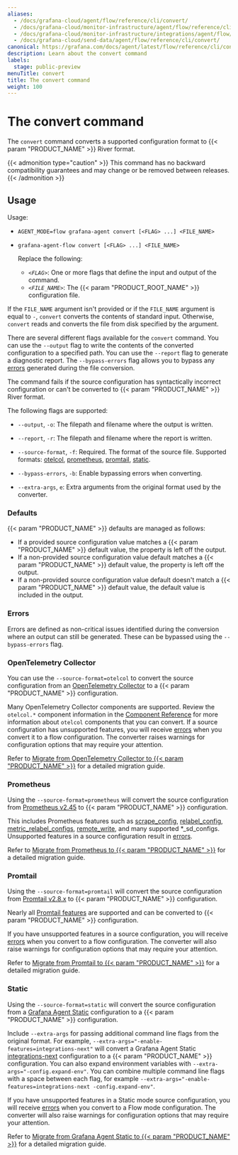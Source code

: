 ```yaml
---
aliases:
  - /docs/grafana-cloud/agent/flow/reference/cli/convert/
  - /docs/grafana-cloud/monitor-infrastructure/agent/flow/reference/cli/convert/
  - /docs/grafana-cloud/monitor-infrastructure/integrations/agent/flow/reference/cli/convert/
  - /docs/grafana-cloud/send-data/agent/flow/reference/cli/convert/
canonical: https://grafana.com/docs/agent/latest/flow/reference/cli/convert/
description: Learn about the convert command
labels:
  stage: public-preview
menuTitle: convert
title: The convert command
weight: 100
---
```


# The convert command

The `convert` command converts a supported configuration format to {{< param "PRODUCT_NAME" >}} River format.

{{< admonition type="caution" >}}
This command has no backward compatibility guarantees and may change or be removed between releases.
{{< /admonition >}}

## Usage

Usage:

- `AGENT_MODE=flow grafana-agent convert [<FLAG> ...] <FILE_NAME>`
- `grafana-agent-flow convert [<FLAG> ...] <FILE_NAME>`

  Replace the following:

  - _`<FLAG>`_: One or more flags that define the input and output of the command.
  - _`<FILE_NAME>`_: The {{< param "PRODUCT_ROOT_NAME" >}} configuration file.

If the `FILE_NAME` argument isn't provided or if the `FILE_NAME` argument is
equal to `-`, `convert` converts the contents of standard input. Otherwise,
`convert` reads and converts the file from disk specified by the argument.

There are several different flags available for the `convert` command. You can use the `--output` flag to write the contents of the converted configuration to a specified path. You can use the `--report` flag to generate a diagnostic report. The `--bypass-errors` flag allows you to bypass any [errors] generated during the file conversion.

The command fails if the source configuration has syntactically incorrect
configuration or can't be converted to {{< param "PRODUCT_NAME" >}} River format.

The following flags are supported:

- `--output`, `-o`: The filepath and filename where the output is written.

- `--report`, `-r`: The filepath and filename where the report is written.

- `--source-format`, `-f`: Required. The format of the source file. Supported formats: [otelcol], [prometheus], [promtail], [static].

- `--bypass-errors`, `-b`: Enable bypassing errors when converting.

- `--extra-args`, `e`: Extra arguments from the original format used by the converter.

[otelcol]: #opentelemetry-collector
[prometheus]: #prometheus
[promtail]: #promtail
[static]: #static
[errors]: #errors

### Defaults

{{< param "PRODUCT_NAME" >}} defaults are managed as follows:

- If a provided source configuration value matches a {{< param "PRODUCT_NAME" >}} default value, the property is left off the output.
- If a non-provided source configuration value default matches a {{< param "PRODUCT_NAME" >}} default value, the property is left off the output.
- If a non-provided source configuration value default doesn't match a {{< param "PRODUCT_NAME" >}} default value, the default value is included in the output.

### Errors

Errors are defined as non-critical issues identified during the conversion
where an output can still be generated. These can be bypassed using the
`--bypass-errors` flag.

### OpenTelemetry Collector

You can use the `--source-format=otelcol` to convert the source configuration from an [OpenTelemetry Collector](https://opentelemetry.io/docs/collector/configuration/) to a {{< param "PRODUCT_NAME" >}} configuration.

Many OpenTelemetry Collector components are supported.
Review the `otelcol.*` component information in the [Component Reference][] for more information about `otelcol` components that you can convert.
If a source configuration has unsupported features, you will receive [errors] when you convert it to a flow configuration.
The converter raises warnings for configuration options that may require your attention.

Refer to [Migrate from OpenTelemetry Collector to {{< param "PRODUCT_NAME" >}}][migrate-otelcol] for a detailed migration guide.

### Prometheus

Using the `--source-format=prometheus` will convert the source configuration from
[Prometheus v2.45](https://prometheus.io/docs/prometheus/2.45/configuration/configuration/)
to {{< param "PRODUCT_NAME" >}} configuration.

This includes Prometheus features such as
[scrape_config](https://prometheus.io/docs/prometheus/2.45/configuration/configuration/#scrape_config),
[relabel_config](https://prometheus.io/docs/prometheus/2.45/configuration/configuration/#relabel_config),
[metric_relabel_configs](https://prometheus.io/docs/prometheus/2.45/configuration/configuration/#metric_relabel_configs),
[remote_write](https://prometheus.io/docs/prometheus/2.45/configuration/configuration/#remote_write),
and many supported \*\_sd_configs. Unsupported features in a source configuration result
in [errors].

Refer to [Migrate from Prometheus to {{< param "PRODUCT_NAME" >}}][migrate-prometheus] for a detailed migration guide.

### Promtail

Using the `--source-format=promtail` will convert the source configuration from
[Promtail v2.8.x](/docs/loki/v2.8.x/clients/promtail/)
to {{< param "PRODUCT_NAME" >}} configuration.

Nearly all [Promtail features](/docs/loki/v2.8.x/clients/promtail/configuration/)
are supported and can be converted to {{< param "PRODUCT_NAME" >}} configuration.

If you have unsupported features in a source configuration, you will receive [errors] when you convert to a flow configuration. The converter will
also raise warnings for configuration options that may require your attention.

Refer to [Migrate from Promtail to {{< param "PRODUCT_NAME" >}}][migrate-promtail] for a detailed migration guide.

### Static

Using the `--source-format=static` will convert the source configuration from a
[Grafana Agent Static][] configuration to a {{< param "PRODUCT_NAME" >}} configuration.

Include `--extra-args` for passing additional command line flags from the original format.
For example, `--extra-args="-enable-features=integrations-next"` will convert a Grafana Agent Static
[integrations-next][] configuration to a {{< param "PRODUCT_NAME" >}} configuration. You can also
expand environment variables with `--extra-args="-config.expand-env"`. You can combine multiple command line
flags with a space between each flag, for example `--extra-args="-enable-features=integrations-next -config.expand-env"`.

If you have unsupported features in a Static mode source configuration, you will receive [errors][] when you convert to a Flow mode configuration. The converter will
also raise warnings for configuration options that may require your attention.

Refer to [Migrate from Grafana Agent Static to {{< param "PRODUCT_NAME" >}}][migrate-static] for a detailed migration guide.

[component reference]: ../../components/
[migrate-otelcol]: ../../../tasks/migrate/from-otelcol/
[migrate-prometheus]: ../../../tasks/migrate/from-prometheus/
[migrate-promtail]: ../../../tasks/migrate/from-promtail/
[migrate-static]: ../../../tasks/migrate/from-static/
[grafana agent static]: ../../../../static/
[integrations-next]: ../../../../static/configuration/integrations/integrations-next/

